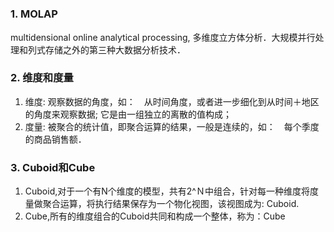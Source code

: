 #

##

### 1. MOLAP
multidensional online analytical processing, 多维度立方体分析．大规模并行处理和列式存储之外的第三种大数据分析技术．

### 2. 维度和度量

1. 维度: 观察数据的角度，如：　从时间角度，或者进一步细化到从时间＋地区的角度来观察数据; 它是由一组独立的离散的值构成；
2. 度量: 被聚合的统计值，即聚合运算的结果，一般是连续的，如：　每个季度的商品销售额．

### 3. Cuboid和Cube

1. Cuboid,对于一个有N个维度的模型，共有2^Ｎ中组合，针对每一种维度将度量做聚合运算，将执行结果保存为一个物化视图，该视图成为: Cuboid.
2. Cube,所有的维度组合的Cuboid共同和构成一个整体，称为：Cube